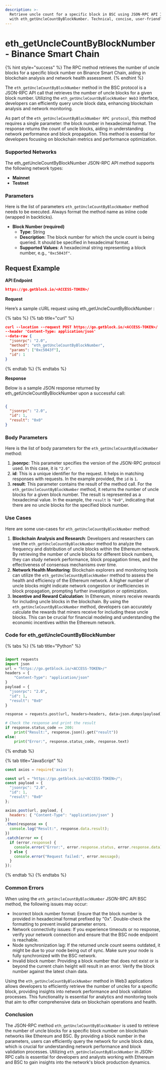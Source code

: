 ```yaml
---
description: >-
  Retrieve uncle count for a specific block in BSC using JSON-RPC API Interface
  with eth_getUncleCountByBlockNumber. Technical, concise, user-friendly.
---
```


# eth\_getUncleCountByBlockNumber - Binance Smart Chain

{% hint style="success" %}
The RPC method retrieves the number of uncle blocks for a specific block number on Binance Smart Chain, aiding in blockchain analysis and network health assessment.
{% endhint %}

The `eth_getUncleCountByBlockNumber` method in the BSC protocol is a JSON-RPC API call that retrieves the number of uncle blocks for a given block number. Utilizing the `eth_getUncleCountByBlockNumber Web3` interface, developers can efficiently query uncle block data, enhancing blockchain analysis and network monitoring.

As part of the `eth_getUncleCountByBlockNumber RPC protocol`, this method requires a single parameter: the block number in hexadecimal format. The response returns the count of uncle blocks, aiding in understanding network performance and block propagation. This method is essential for developers focusing on blockchain metrics and performance optimization.

### Supported Networks

The eth\_getUncleCountByBlockNumber JSON-RPC API method supports the following network types:

* **Mainnet**
* **Testnet**

### Parameters

Here is the list of parameters `eth_getUncleCountByBlockNumber` method needs to be executed. Always format the method name as inline code (wrapped in backticks).

* **Block Number (required)**
  * **Type**: String
  * **Description**: The block number for which the uncle count is being queried. It should be specified in hexadecimal format.
  * **Supported Values**: A hexadecimal string representing a block number, e.g., `"0xc5043f"`.

## Request Example

**API Endpoint**

```json
https://go.getblock.io/<ACCESS-TOKEN>/
```

**Request**

Here’s a sample cURL request using eth\_getUncleCountByBlockNumber :

{% tabs %}
{% tab title="curl" %}
```json
curl --location --request POST https://go.getblock.io/<ACCESS-TOKEN>/
--header 'Content-Type: application/json' 
--data-raw {
  "jsonrpc": "2.0",
  "method": "eth_getUncleCountByBlockNumber",
  "params": ["0xc5043f"],
  "id": 1
}
```
{% endtab %}
{% endtabs %}

**Response**

Below is a sample JSON response returned by eth\_getUncleCountByBlockNumber upon a successful call:

```json

{
  "jsonrpc": "2.0",
  "id": 1,
  "result": "0x0"
}

```

### Body Parameters

Here is the list of body parameters for the `eth_getUncleCountByBlockNumber` method:

1. **jsonrpc**: This parameter specifies the version of the JSON-RPC protocol used. In this case, it is `"2.0"`.
2. **id**: This is a unique identifier for the request. It helps in matching responses with requests. In the example provided, the `id` is `1`.
3. **result**: This parameter contains the result of the method call. For the `eth_getUncleCountByBlockNumber` method, it returns the number of uncle blocks for a given block number. The result is represented as a hexadecimal value. In the example, the `result` is `"0x0"`, indicating that there are no uncle blocks for the specified block number.

### Use Cases

Here are some use-cases for `eth_getUncleCountByBlockNumber` method:

1. **Blockchain Analysis and Research**: Developers and researchers can use the `eth_getUncleCountByBlockNumber` method to analyze the frequency and distribution of uncle blocks within the Ethereum network. By retrieving the number of uncle blocks for different block numbers, they can study network performance, block propagation times, and the effectiveness of consensus mechanisms over time.
2. **Network Health Monitoring**: Blockchain explorers and monitoring tools can utilize the `eth_getUncleCountByBlockNumber` method to assess the health and efficiency of the Ethereum network. A higher number of uncle blocks might indicate network congestion or inefficiencies in block propagation, prompting further investigation or optimization.
3. **Incentive and Reward Calculation**: In Ethereum, miners receive rewards for including uncle blocks in the blockchain. By using the `eth_getUncleCountByBlockNumber` method, developers can accurately calculate the rewards that miners receive for including these uncle blocks. This can be crucial for financial modeling and understanding the economic incentives within the Ethereum network.

### Code for eth\_getUncleCountByBlockNumber

{% tabs %}
{% tab title="Python" %}
```python

import requests
import json
url = "https://go.getblock.io/<ACCESS-TOKEN>/"
headers = {
    "Content-Type": "application/json"
}
payload = {
  "jsonrpc": "2.0",
  "id": 1,
  "result": "0x0"
}

response = requests.post(url, headers=headers, data=json.dumps(payload))

# Check the response and print the result
if response.status_code == 200:
    print("Result:", response.json().get("result"))
else:
    print("Error:", response.status_code, response.text)

```
{% endtab %}

{% tab title="JavaScript" %}
```javascript
const axios = require('axios');

const url = "https://go.getblock.io/<ACCESS-TOKEN>/";
const payload = {
  "jsonrpc": "2.0",
  "id": 1,
  "result": "0x0"
};

axios.post(url, payload, {
  headers: { "Content-Type": "application/json" }
})
.then(response => {
  console.log("Result:", response.data.result);
})
.catch(error => {
  if (error.response) {
    console.error("Error:", error.response.status, error.response.data);
  } else {
    console.error("Request failed:", error.message);
  }
});
```
{% endtab %}
{% endtabs %}

### Common Errors

When using the `eth_getUncleCountByBlockNumber` JSON-RPC API BSC method, the following issues may occur:

* Incorrect block number format: Ensure that the block number is provided in hexadecimal format prefixed by "0x". Double-check the formatting to prevent invalid parameter errors.
* Network connectivity issues: If you experience timeouts or no response, verify your network connection and ensure that the BSC node endpoint is reachable.
* Node synchronization lag: If the returned uncle count seems outdated, it might be due to your node being out of sync. Make sure your node is fully synchronized with the BSC network.
* Invalid block number: Providing a block number that does not exist or is beyond the current chain height will result in an error. Verify the block number against the latest chain data.

Using the `eth_getUncleCountByBlockNumber` method in Web3 applications allows developers to efficiently retrieve the number of uncles for a specific block, providing insights into network performance and block validation processes. This functionality is essential for analytics and monitoring tools that aim to offer comprehensive data on blockchain operations and health.

### Conclusion

The JSON-RPC method `eth_getUncleCountByBlockNumber` is used to retrieve the number of uncle blocks for a specific block number on blockchain networks like Ethereum and BSC. By providing a block number in the parameters, users can efficiently query the network for uncle block data, which is crucial for understanding network performance and block validation processes. Utilizing `eth_getUncleCountByBlockNumber` in JSON-RPC calls is essential for developers and analysts working with Ethereum and BSC to gain insights into the network's block production dynamics.
